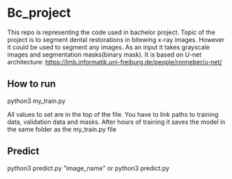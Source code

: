 # Bc_project
This repo is representing the code used in bachelor project. Topic of the project is to segment dental restorations in bitewing x-ray images. However it could be used to segment any images.
As an input it takes grayscale images and segmentation masks(binary mask).
It is based on U-net architecture: https://lmb.informatik.uni-freiburg.de/people/ronneber/u-net/

## How to run
python3 my_train.py

All values to set are in the top of the file. You have to link paths to training data, validation data and masks. After hours of training it saves the model in the same folder as the my_train.py file

## Predict
python3 predict.py "image_name"
or 
python3 predict.py 
